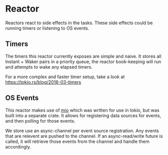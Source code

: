 # Reactor

Reactors react to side effects in the tasks. These side effects could be running timers or listening to OS events.

## Timers

The timers this reactor currently exposes are simple and naive. It stores all Instant + Waker pairs in a priority queue,
the reactor book-keeping will run and attempts to wake any elapsed timers.

For a more complex and faster timer setup, take a look at https://tokio.rs/blog/2018-03-timers

## OS Events

This reactor makes use of [mio](https://crates.io/crates/mio) which was written for use in tokio, but was built into a separate crate. It allows for registering data sources for events, and then polling for those events.

We store use an async-channel per event source registration. Any events that are relevent are pushed to the channel. If an async-read/write future is called, it will retrieve those events from the channel and handle them accordingly.
